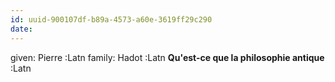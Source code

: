 ```yaml
---
id: uuid-900107df-b89a-4573-a60e-3619ff29c290
date: 
---
```


given: Pierre :Latn
family: Hadot :Latn
**Qu'est-ce que la philosophie antique** :Latn